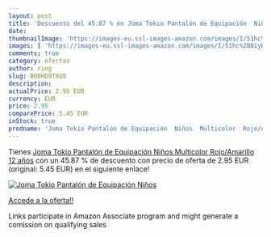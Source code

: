 ```yaml
---
layout: post
title: 'Descuento del 45.87 % en Joma Tokio Pantalón de Equipación  Niños'
date: 
thumbnailImage: 'https://images-eu.ssl-images-amazon.com/images/I/51hc%2B8iyBUL._SL200_.jpg'
images: [ 'https://images-eu.ssl-images-amazon.com/images/I/51hc%2B8iyBUL._SL200_.jpg' ]
comments: true
category: ofertas
author: ring
slug: B00HD9T8Q8
description:
actualPrice: 2.95 EUR
currency: EUR
price: 2.95
comparePrice: 5.45 EUR
inStock: true
prodname: 'Joma Tokio Pantalón de Equipación  Niños  Multicolor  Rojo/Amarillo   12 años'
---
```


Tienes [Joma Tokio Pantalón de Equipación  Niños  Multicolor  Rojo/Amarillo   12 años](https://www.amazon.es/dp/B00HD9T8Q8/?tag=tolees-21) con un 45.87 % de descuento con precio de oferta de 2.95 EUR (original: 5.45 EUR) en el siguiente enlace!

[![Joma Tokio Pantalón de Equipación  Niños](https://images-eu.ssl-images-amazon.com/images/I/51hc%2B8iyBUL._SL200_.jpg)](https://www.amazon.es/dp/B00HD9T8Q8/?tag=tolees-21)

[Accede a la oferta!!](https://www.amazon.es/dp/B00HD9T8Q8/?tag=tolees-21)

Links participate in Amazon Associate program and might generate a comission on qualifying sales


